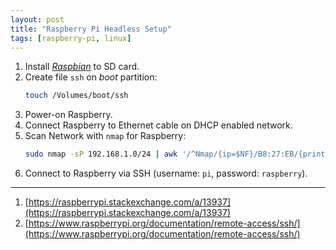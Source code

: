 ```yaml
---
layout: post
title: "Raspberry Pi Headless Setup"
tags: [raspberry-pi, linux]
---
```


1. Install [*Raspbian*](https://www.raspberrypi.org/downloads/raspbian/) to SD
   card.
2. Create file `ssh` on *boot* partition:
   ```bash
   touch /Volumes/boot/ssh
   ```
3. Power-on Raspberry.
4. Connect Raspberry to Ethernet cable on DHCP enabled network.
5. Scan Network with `nmap` for Raspberry:
   ```bash
   sudo nmap -sP 192.168.1.0/24 | awk '/^Nmap/{ip=$NF}/B8:27:EB/{print ip}'
   ```
6. Connect to Raspberry via SSH (username: `pi`, password: `raspberry`).

---
1. [https://raspberrypi.stackexchange.com/a/13937](https://raspberrypi.stackexchange.com/a/13937)
2. [https://www.raspberrypi.org/documentation/remote-access/ssh/](https://www.raspberrypi.org/documentation/remote-access/ssh/)
